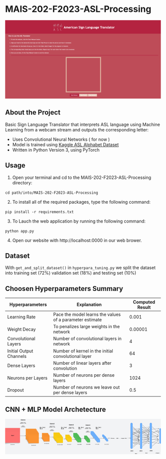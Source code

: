 # MAIS-202-F2023-ASL-Processing
![Alt text](images/website.png)

## About the Project

Basic Sign Language Translator that interprets ASL language using Machine Learning from a webcam stream and outputs the corresponding letter:

 * Uses Convolutional Neural Networks ( for now )
 * Model is trained using [Kaggle ASL Alphabet Dataset](https://www.kaggle.com/datasets/lexset/synthetic-asl-alphabet)
 * Written in Python Version 3, using PyTorch
<!--  
 ## Requirements

 Use Python Version 3  and install the following packages (tentative list):
* [PyTorch](https://pytorch.org/) and utilities, including torchvision
* [opendatasets](https://pypi.org/project/opendatasets)
* [OpenSSL] version 1.1.1 or higher or [urllib3] to 1.26.7 version pip install urllib3==1.26.7 -->

## Usage

1. Open your terminal and cd to the MAIS-202-F2023-ASL-Processing directory:

`cd path/into/MAIS-202-F2023-ASL-Processing`

2. To install all of the required packages, type the following command:

`pip install -r requirements.txt`

3. To Lauch the web application by running the following command:

`python app.py`

4. Open our website with http://localhost:0000 in our web brower.

## Dataset

<!-- Run [pytorch_version.py](https://github.com/avyan-k/MAIS-202-F2023-ASL-Processing/blob/main/src/pytorch_version.py) to load the data. Training the model will be implemented at a later time.  -->

With `get_and_split_dataset()` in `hyperpara_tuning.py` we split the dataset into training set (72%) validation set (18%) and testing set (10%)

## Choosen Hyperparameters Summary

| Hyperparameters         | Explanation                                              | Computed Result                                     |
|-------------------------|----------------------------------------------------------|-----------------------------------------------------|
| Learning Rate           | Pace the model learns the values of a parameter estimate | 0.001                                               |
| Weight Decay            | To penalizes large weights in the network                | 0.00001                                             |
| Convolutional Layers    | Number of convolutional layers in network                | 4                                                   |
| Initial Output Channels | Number of kernel in the initial convolutional layer      | 64                                                  |
| Dense Layers            | Number of linear layers after convolution                | 3                                                   |
| Neurons per Layers      | Number of neurons per dense layers                       | 1024                                                |
| Dropout                 | Number of neurons we leave out per dense layers          | 0.5                                                 |

## CNN + MLP Model Archetecture
![Alt text](images/CNN_MLP.png)
